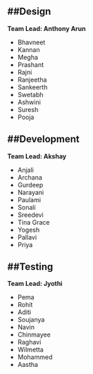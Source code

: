 ##Design
-----------
__Team Lead: Anthony Arun__
* Bhavneet
* Kannan
* Megha
* Prashant
* Rajni
* Ranjeetha
* Sankeerth
* Swetabh
* Ashwini
* Suresh
* Pooja

##Development
--------------
__Team Lead: Akshay__
* Anjali
* Archana
* Gurdeep
* Narayani
* Paulami
* Sonali
* Sreedevi
* Tina Grace
* Yogesh
* Pallavi
* Priya

##Testing
------------
__Team Lead: Jyothi__
* Pema
* Rohit
* Aditi
* Soujanya
* Navin
* Chinmayee
* Raghavi
* Wilmetta
* Mohammed
* Aastha
